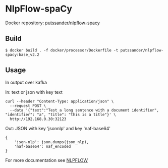 # NlpFlow-spaCy

Docker repository: [putssander/nlpflow-spacy]()

## Build

    $ docker build . -f docker/processor/Dockerfile -t putssander/nlpflow-spacy:base_v2.2

## Usage

In output over kafka

In: text or json with key text

    curl --header "Content-Type: application/json" \
      --request POST \
      --data '{"text":"Test a long sentence with a document identifier", "identifier": "a", "title": "this is a title"}' \
      http://192.168.0.30:32123

Out: JSON with key 'jsonnlp' and key 'naf-base64'

    {
        'json-nlp': json.dumps(json_nlp),
        'naf-base64': naf_encoded
    }


For more documentation see [NLPFLOW](https://github.com/putssander/nlpflow)
    
    